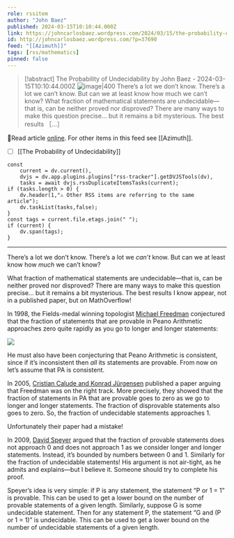 ```yaml
---
role: rssitem
author: "John Baez"
published: 2024-03-15T10:10:44.000Z
link: https://johncarlosbaez.wordpress.com/2024/03/15/the-probability-of-undecidability/
id: http://johncarlosbaez.wordpress.com/?p=37690
feed: "[[Azimuth]]"
tags: [rss/mathematics]
pinned: false
---
```


> [!abstract] The Probability of Undecidability by John Baez - 2024-03-15T10:10:44.000Z
> <span class="rss-image">![image|400](https://johncarlosbaez.files.wordpress.com/2024/03/unprovability_michael_freedman.png)</span> There’s a lot we don’t know. There’s a lot we can’t know. But can we at least know how much we can’t know? What fraction of mathematical statements are undecidable—that is, can be neither proved nor disproved? There are many ways to make this question precise… but it remains a bit mysterious. The best results ［…］

🔗Read article [online](https://johncarlosbaez.wordpress.com/2024/03/15/the-probability-of-undecidability/). For other items in this feed see [[Azimuth]].

- [ ] [[The Probability of Undecidability]]

~~~dataviewjs
const
    current = dv.current(),
	dvjs = dv.app.plugins.plugins["rss-tracker"].getDVJSTools(dv),
	tasks = await dvjs.rssDuplicateItemsTasks(current);
if (tasks.length > 0) {
	dv.header(1,"⚠ Other RSS items are referring to the same article");
    dv.taskList(tasks,false);
}
const tags = current.file.etags.join(" ");
if (current) {
	dv.span(tags);
}
~~~

- - -
There’s a lot we don’t know. There’s a lot we _can’t_ know. But can we at least know how _much_ we can’t know?

What fraction of mathematical statements are undecidable—that is, can be neither proved nor disproved? There are many ways to make this question precise… but it remains a bit mysterious. The best results I know appear, not in a published paper, but on MathOverflow!

In 1998, the Fields-medal winning topologist [Michael Freedman](https://eudml.org/doc/224467) conjectured that the fraction of statements that are provable in Peano Arithmetic approaches zero quite rapidly as you go to longer and longer statements:

![](https://i0.wp.com/math.ucr.edu/home/baez/mathematical/unprovability_michael_freedman.png)

He must also have been conjecturing that Peano Arithmetic is consistent, since if it’s inconsistent then _all_ its statements are provable. From now on let’s assume that PA is consistent.

In 2005, [Cristian Calude and Konrad Jürgensen](https://doi.org/10.1016/j.aam.2004.10.003) published a paper arguing that Freedman was on the right track. More precisely, they showed that the fraction of statements in PA that are provable goes to zero as we go to longer and longer statements. The fraction of disprovable statements also goes to zero. So, the fraction of undecidable statements approaches 1.

Unfortunately their paper had a mistake!

In 2009, [David Speyer](https://mathoverflow.net/a/7902/2893) argued that the fraction of provable statements does not approach 0 and does not approach 1 as we consider longer and longer statements. Instead, it’s bounded by numbers between 0 and 1. Similarly for the fraction of undecidable statements! His argument is not air-tight, as he admits and explains—but I believe it. Someone should try to complete his proof.

Speyer’s idea is very simple: if P is any statement, the statement “P or 1 = 1” is provable. This can be used to get a lower bound on the number of provable statements of a given length. Similarly, suppose G is some undecidable statement. Then for any statement P, the statement “G and (P or 1 = 1)” is undecidable. This can be used to get a lower bound on the number of undecidable statements of a given length.